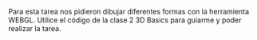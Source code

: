 Para esta tarea nos pidieron dibujar diferentes formas con la herramienta WEBGL.
Utilice el código de la clase 2 3D Basics para guiarme y poder realizar la tarea.
